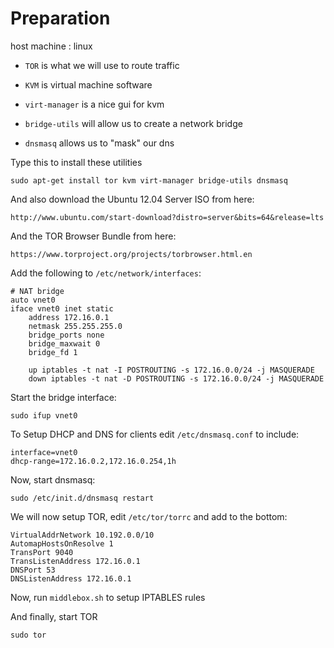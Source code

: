 # Preparation

host machine : linux

* `TOR` is what we will use to route traffic

* `KVM` is virtual machine software

* `virt-manager` is a nice gui for kvm

* `bridge-utils` will allow us to create a network bridge

* `dnsmasq` allows us to "mask" our dns


Type this to install these utilities

	sudo apt-get install tor kvm virt-manager bridge-utils dnsmasq

And also download the Ubuntu 12.04 Server ISO from here:

	http://www.ubuntu.com/start-download?distro=server&bits=64&release=lts

And the TOR Browser Bundle from here:

	https://www.torproject.org/projects/torbrowser.html.en


Add the following to `/etc/network/interfaces`:

	# NAT bridge
	auto vnet0
	iface vnet0 inet static
		address 172.16.0.1
		netmask 255.255.255.0
		bridge_ports none
		bridge_maxwait 0
		bridge_fd 1
		       
		up iptables -t nat -I POSTROUTING -s 172.16.0.0/24 -j MASQUERADE
		down iptables -t nat -D POSTROUTING -s 172.16.0.0/24 -j MASQUERADE


Start the bridge interface:

	sudo ifup vnet0

To Setup DHCP and DNS for clients edit `/etc/dnsmasq.conf` to include:

	interface=vnet0
	dhcp-range=172.16.0.2,172.16.0.254,1h

Now, start dnsmasq:

	sudo /etc/init.d/dnsmasq restart

We will now setup TOR, edit `/etc/tor/torrc` and add to the bottom:

	VirtualAddrNetwork 10.192.0.0/10
	AutomapHostsOnResolve 1
	TransPort 9040
	TransListenAddress 172.16.0.1
	DNSPort 53
	DNSListenAddress 172.16.0.1

Now, run `middlebox.sh` to setup IPTABLES rules

And finally, start TOR

	sudo tor